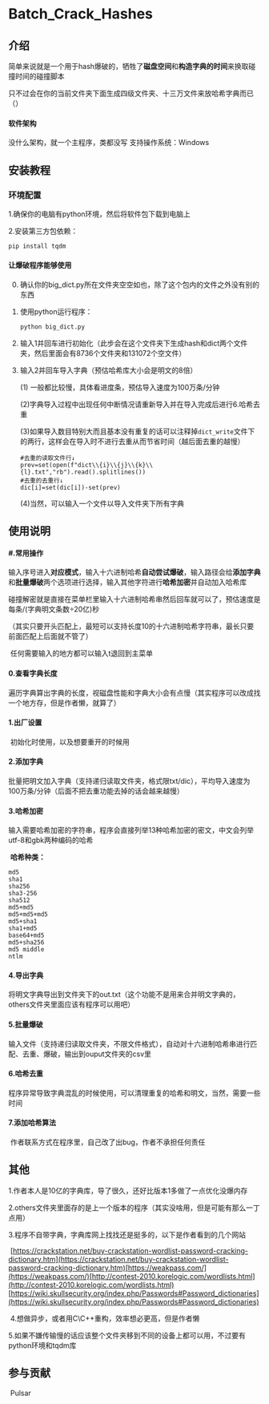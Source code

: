 # Batch_Crack_Hashes

## 介绍
简单来说就是一个用于hash爆破的，牺牲了**磁盘空间**和**构造字典的时间**来换取碰撞时间的碰撞脚本

只不过会在你的当前文件夹下面生成四级文件夹、十三万文件来放哈希字典而已（）

#### 软件架构

没什么架构，就一个主程序，类都没写
支持操作系统：Windows

## 安装教程

### 环境配置

1.确保你的电脑有python环境，然后将软件包下载到电脑上

2.安装第三方包依赖：

```cmd
pip install tqdm
```

#### 让爆破程序能够使用

0. 确认你的big_dict.py所在文件夹空空如也，除了这个包内的文件之外没有别的东西

1. 使用python运行程序：

   ```cmd
   python big_dict.py
   ```

2. 输入1并回车进行初始化（此步会在这个文件夹下生成hash和dict两个文件夹，然后里面会有8736个文件夹和131072个空文件）

3. 输入2并回车导入字典（预估哈希库大小会是明文的8倍）

   (1) 一般都比较慢，具体看进度条，预估导入速度为100万条/分钟

   (2)字典导入过程中出现任何中断情况请重新导入并在导入完成后进行6.哈希去重

   (3)如果导入数目特别大而且基本没有重复的话可以注释掉`dict_write`文件下的两行，这样会在导入时不进行去重从而节省时间（越后面去重的越慢）

   ```
   #去重的读取文件行↓
   prev=set(open(f"dict\\{i}\\{j}\\{k}\\{l}.txt","rb").read().splitlines())
   #去重的去重行↓
   dic[i]=set(dic[i])-set(prev)
   ```

   (4)当然，可以输入一个文件以导入文件夹下所有字典

## 使用说明

#### #.常用操作

​	输入序号进入**对应模式**，输入十六进制哈希**自动尝试爆破**，输入路径会给**添加字典**和**批量爆破**两个选项进行选择，输入其他字符进行**哈希加密**并自动加入哈希库

​	碰撞解密就是直接在菜单栏里输入十六进制哈希串然后回车就可以了，预估速度是每条/(字典明文条数÷20亿)秒

​	（其实只要开头匹配上，最短可以支持长度10的十六进制哈希字符串，最长只要前面匹配上后面就不管了）

​	任何需要输入的地方都可以输入t退回到主菜单

#### 0.查看字典长度

​	遍历字典算出字典的长度，视磁盘性能和字典大小会有点慢（其实程序可以改成找一个地方存，但是作者懒，就算了）

#### 1.出厂设置

​	初始化时使用，以及想要重开的时候用

#### 2.添加字典

​	批量把明文加入字典（支持递归读取文件夹，格式限txt/dic），平均导入速度为100万条/分钟（后面不把去重功能去掉的话会越来越慢）

#### 3.哈希加密

​	输入需要哈希加密的字符串，程序会直接列举13种哈希加密的密文，中文会列举utf-8和gbk两种编码的哈希

​	**哈希种类：**

```
md5
sha1
sha256
sha3-256
sha512
md5+md5
md5+md5+md5
md5+sha1
sha1+md5
base64+md5
md5+sha256
md5 middle
ntlm
```

#### 4.导出字典

​	将明文字典导出到文件夹下的out.txt（这个功能不是用来合并明文字典的，others文件夹里面应该有程序可以用吧）

#### 5.批量爆破

​	输入文件（支持递归读取文件夹，不限文件格式），自动对十六进制哈希串进行匹配、去重、爆破，输出到ouput文件夹的csv里

#### 6.哈希去重

​	程序异常导致字典混乱的时候使用，可以清理重复的哈希和明文，当然，需要一些时间

#### 7.添加哈希算法

​	作者联系方式在程序里，自己改了出bug，作者不承担任何责任

## 其他

​	1.作者本人是10亿的字典库，导了很久，还好比版本1多做了一点优化没爆内存

​	2.others文件夹里面存的是上一个版本的程序（其实没啥用，但是可能有那么一丁点用）

​	3.程序不自带字典，字典库网上找找还是挺多的，以下是作者看到的几个网站

​	[https://crackstation.net/buy-crackstation-wordlist-password-cracking-dictionary.htm](https://crackstation.net/buy-crackstation-wordlist-password-cracking-dictionary.htm)
​	[https://weakpass.com/](https://weakpass.com/)
​	[http://contest-2010.korelogic.com/wordlists.html](http://contest-2010.korelogic.com/wordlists.html)
​	[https://wiki.skullsecurity.org/index.php/Passwords#Password_dictionaries](https://wiki.skullsecurity.org/index.php/Passwords#Password_dictionaries)

​	4.想做异步，或者用C\C++重构，效率想必更高，但是作者懒

​	5.如果不嫌传输慢的话应该整个文件夹移到不同的设备上都可以用，不过要有python环境和tqdm库

## 参与贡献

​	Pulsar
